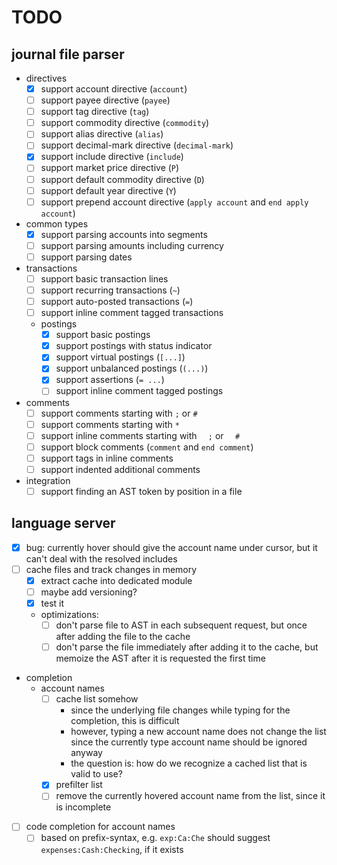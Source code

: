 # TODO

## journal file parser
- directives
    - [x] support account directive (`account`)
    - [ ] support payee directive (`payee`)
    - [ ] support tag directive (`tag`)
    - [ ] support commodity directive (`commodity`)
    - [ ] support alias directive (`alias`)
    - [ ] support decimal-mark directive (`decimal-mark`)
    - [x] support include directive (`include`)
    - [ ] support market price directive (`P`)
    - [ ] support default commodity directive (`D`)
    - [ ] support default year directive (`Y`)
    - [ ] support prepend account directive (`apply account` and `end apply account`)
- common types
    - [x] support parsing accounts into segments
    - [ ] support parsing amounts including currency
    - [ ] support parsing dates
- transactions
    - [ ] support basic transaction lines
    - [ ] support recurring transactions (`~`)
    - [ ] support auto-posted transactions (`=`)
    - [ ] support inline comment tagged transactions
    - postings
        - [x] support basic postings
        - [x] support postings with status indicator
        - [x] support virtual postings (`[...]`)
        - [x] support unbalanced postings (`(...)`)
        - [x] support assertions (`= ...`)
        - [ ] support inline comment tagged postings
- comments
    - [ ] support comments starting with `;` or `#`
    - [ ] support comments starting with `*`
    - [ ] support inline comments starting with `  ;` or `  #`
    - [ ] support block comments (`comment` and `end comment`)
    - [ ] support tags in inline comments
    - [ ] support indented additional comments
- integration
    - [ ] support finding an AST token by position in a file

## language server
- [x] bug: currently hover should give the account name under cursor, but it can't deal with the resolved includes
- [ ] cache files and track changes in memory
    - [x] extract cache into dedicated module
    - [ ] maybe add versioning?
    - [x] test it
    - optimizations:
        - [ ] don't parse file to AST in each subsequent request, but once after adding the file to the cache
        - [ ] don't parse the file immediately after adding it to the cache, but memoize the AST after it is requested the first time
- completion
    - account names
        - [ ] cache list somehow
            - since the underlying file changes while typing for the completion, this is difficult
            - however, typing a new account name does not change the list since the currently type account name should be ignored anyway
            - the question is: how do we recognize a cached list that is valid to use?
        - [x] prefilter list
        - [ ] remove the currently hovered account name from the list, since it is incomplete
- [ ] code completion for account names
    - [ ] based on prefix-syntax, e.g. `exp:Ca:Che` should suggest `expenses:Cash:Checking`, if it exists
